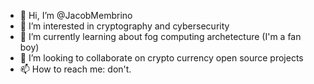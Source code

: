 - 👋 Hi, I’m @JacobMembrino
- 👀 I’m interested in cryptography and cybersecurity
- 🌱 I’m currently learning about fog computing archetecture (I'm a fan boy)
- 💞️ I’m looking to collaborate on crypto currency open source projects
- 📫 How to reach me: don't.

<!---
JacobMembrino/JacobMembrino is a ✨ special ✨ repository because its `README.md` (this file) appears on your GitHub profile.
You can click the Preview link to take a look at your changes.
--->
